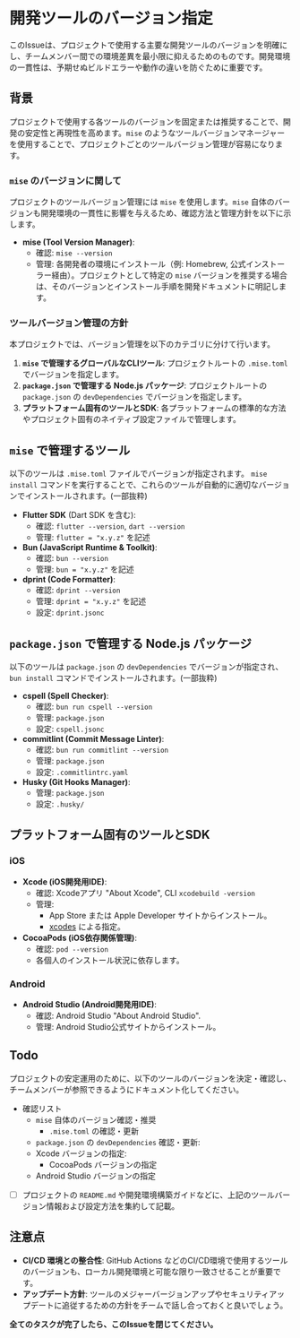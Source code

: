 # 開発ツールのバージョン指定

このIssueは、プロジェクトで使用する主要な開発ツールのバージョンを明確にし、チームメンバー間での環境差異を最小限に抑えるためのものです。開発環境の一貫性は、予期せぬビルドエラーや動作の違いを防ぐために重要です。

## 背景

プロジェクトで使用する各ツールのバージョンを固定または推奨することで、開発の安定性と再現性を高めます。`mise` のようなツールバージョンマネージャーを使用することで、プロジェクトごとのツールバージョン管理が容易になります。

### `mise` のバージョンに関して

プロジェクトのツールバージョン管理には `mise` を使用します。`mise` 自体のバージョンも開発環境の一貫性に影響を与えるため、確認方法と管理方針を以下に示します。

- **mise (Tool Version Manager)**:
  - 確認: `mise --version`
  - 管理: 各開発者の環境にインストール（例: Homebrew, 公式インストーラー経由）。プロジェクトとして特定の `mise` バージョンを推奨する場合は、そのバージョンとインストール手順を開発ドキュメントに明記します。

### ツールバージョン管理の方針

本プロジェクトでは、バージョン管理を以下のカテゴリに分けて行います。

1. **`mise` で管理するグローバルなCLIツール**: プロジェクトルートの `.mise.toml` でバージョンを指定します。
2. **`package.json` で管理する Node.js パッケージ**: プロジェクトルートの `package.json` の `devDependencies` でバージョンを指定します。
3. **プラットフォーム固有のツールとSDK**: 各プラットフォームの標準的な方法やプロジェクト固有のネイティブ設定ファイルで管理します。

## `mise` で管理するツール

以下のツールは `.mise.toml` ファイルでバージョンが指定されます。
`mise install` コマンドを実行することで、これらのツールが自動的に適切なバージョンでインストールされます。(一部抜粋)

- **Flutter SDK** (Dart SDK を含む):
  - 確認: `flutter --version`, `dart --version`
  - 管理: `flutter = "x.y.z"` を記述
- **Bun (JavaScript Runtime & Toolkit)**:
  - 確認: `bun --version`
  - 管理: `bun = "x.y.z"` を記述
- **dprint (Code Formatter)**:
  - 確認: `dprint --version`
  - 管理: `dprint = "x.y.z"` を記述
  - 設定: `dprint.jsonc`

## `package.json` で管理する Node.js パッケージ

以下のツールは `package.json` の `devDependencies` でバージョンが指定され、`bun install` コマンドでインストールされます。(一部抜粋)

- **cspell (Spell Checker)**:
  - 確認: `bun run cspell --version`
  - 管理: `package.json`
  - 設定: `cspell.jsonc`
- **commitlint (Commit Message Linter)**:
  - 確認: `bun run commitlint --version`
  - 管理: `package.json`
  - 設定: `.commitlintrc.yaml`
- **Husky (Git Hooks Manager)**:
  - 管理: `package.json`
  - 設定: `.husky/`

## プラットフォーム固有のツールとSDK

### iOS

- **Xcode (iOS開発用IDE)**:
  - 確認: Xcodeアプリ "About Xcode", CLI `xcodebuild -version`
  - 管理:
    - App Store または Apple Developer サイトからインストール。
    - [xcodes] による指定。
- **CocoaPods (iOS依存関係管理)**:
  - 確認: `pod --version`
  - 各個人のインストール状況に依存します。

### Android

- **Android Studio (Android開発用IDE)**:
  - 確認: Android Studio "About Android Studio".
  - 管理: Android Studio公式サイトからインストール。

## Todo

プロジェクトの安定運用のために、以下のツールのバージョンを決定・確認し、チームメンバーが参照できるようにドキュメント化してください。

- 確認リスト
  - `mise` 自体のバージョン確認・推奨
    - `.mise.toml` の確認・更新
  - `package.json` の `devDependencies` 確認・更新:
  - Xcode バージョンの指定:
    - CocoaPods バージョンの指定
  - Android Studio バージョンの指定

- [ ] プロジェクトの `README.md` や開発環境構築ガイドなどに、上記のツールバージョン情報および設定方法を集約して記載。

## 注意点

- **CI/CD 環境との整合性**: GitHub Actions などのCI/CD環境で使用するツールのバージョンも、ローカル開発環境と可能な限り一致させることが重要です。
- **アップデート方針**: ツールのメジャーバージョンアップやセキュリティアップデートに追従するための方針をチームで話し合っておくと良いでしょう。

**全てのタスクが完了したら、このIssueを閉じてください。**

<!-- Links -->

[xcodes]: https://github.com/XcodesOrg/xcodes
